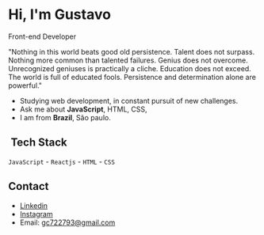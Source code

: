 <h1 align="left">Hi, I'm Gustavo</h1>

Front-end Developer

"Nothing in this world beats good old persistence. Talent does not surpass. Nothing more common than talented failures. Genius does not overcome. Unrecognized geniuses is practically a cliche. Education does not exceed. The world is full of educated fools. Persistence and determination alone are powerful."


- Studying web development, in constant pursuit of new challenges.
- Ask me about **JavaScript**, HTML, CSS,
- I am from **Brazil**, São paulo.

## &nbsp;Tech Stack

`JavaScript` - `Reactjs` - `HTML` - `CSS`



## Contact
- [Linkedin](https://www.linkedin.com/in/gustavo-camargo-4b825b189/)
- [Instagram](https://instagram.com/gs.gus)
- Email: gc722793@gmail.com

